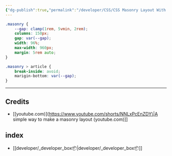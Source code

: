 ```yaml
---
{"dg-publish":true,"permalink":"/developer/CSS/CSS Masonry Layout With Grid/","noteIcon":""}
---
```



```scss
.masonry {
	--gap: clamp(1rem, 5vmin, 2rem);
	columns: 150px;
	gap: var(--gap);
	width: 96%;
	max-width: 960px;
	margin: 5rem auto;
}

.masonry > article {
	break-inside: avoid;
	marigin-bottom: var(--gap);
}
```


---

## Credits
- [[youtube.com)](https://www.youtube.com/shorts/NNLxPcEnZDY\|A simple way to make a masonry layout (youtube.com)]]
## index
- [[developer/_developer_box📦\|developer/_developer_box📦]]